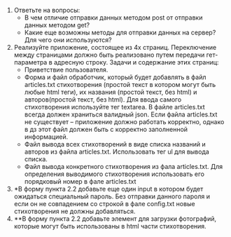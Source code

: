 1. Ответьте на вопросы:
   +	В чем отличие отправки данных методом post от отправки данных методом get?
   +	Какие еще возможны методы для отправки данных на сервер? Для чего они используются?
2. Реализуйте приложение, состоящее из 4х страниц. Переключение между страницами должно быть реализовано путем передачи гет-параметра в адресную строку. Задачи и содержание этих страниц:
   +	Приветствие пользователя.
   +	Форма и файл обработчик, который будет добавлять в файл articles.txt стихотворения (простой текст в котором могут быть любые html теги), их названия (простой текст, без html) и авторов(простой текст, без html). 
Для ввода самого стихотворения используйте тег textarea. В файле articles.txt всегда должен храниться валидный json. Если файла articles.txt не существует – приложение должно работать корректно, однако в дз этот файл должен быть с корректно заполненной информацией.
   +	Файл вывода всех стихотворений в виде списка названий и авторов из файла articles.txt. Использовать тег ul для вывода списка.
   +	Файл вывода конкретного стихотворения из фала articles.txt. Для определения выводимого стихотворения использовать его порядковый номер в фале articles.txt
3.	*В форму пункта 2.2 добавьте еще один input в котором будет ожидаться специальный пароль. Без отправки данного пароля и если он не совпадением со строкой в фале config.txt новые стихотворения не должны добавляться.
4.	**В форму пункта 2.2 добавьте элемент для загрузки фотографий, которые могут быть использованы в html части стихотворения.

